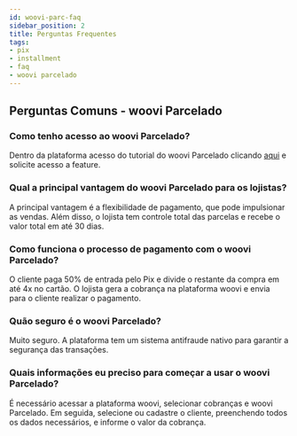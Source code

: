 ```yaml
---
id: woovi-parc-faq
sidebar_position: 2
title: Perguntas Frequentes
tags:
- pix
- installment
- faq
- woovi parcelado
---
```


## Perguntas Comuns - woovi Parcelado

### Como tenho acesso ao woovi Parcelado?
Dentro da plataforma acesso do tutorial do woovi Parcelado clicando [aqui](https://app.woovi.com/home/charges/pix-credit-card) e solicite acesso a feature.

### Qual a principal vantagem do woovi Parcelado para os lojistas?
A principal vantagem é a flexibilidade de pagamento, que pode impulsionar as vendas. Além disso, o lojista tem controle total das parcelas e recebe o valor total em até 30 dias.

### Como funciona o processo de pagamento com o woovi Parcelado?
O cliente paga 50% de entrada pelo Pix e divide o restante da compra em até 4x no cartão. O lojista gera a cobrança na plataforma woovi e envia para o cliente realizar o pagamento.

### Quão seguro é o woovi Parcelado?
Muito seguro. A plataforma tem um sistema antifraude nativo para garantir a segurança das transações.

### Quais informações eu preciso para começar a usar o woovi Parcelado?
É necessário acessar a plataforma woovi, selecionar cobranças e woovi Parcelado. Em seguida, selecione ou cadastre o cliente, preenchendo todos os dados necessários, e informe o valor da cobrança.